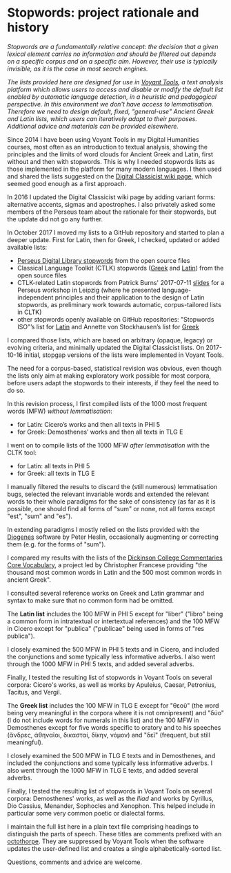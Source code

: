 # Stopwords: project rationale and history

*Stopwords are a fundamentally relative concept: the decision that a given lexical element carries no information and should be filtered out depends on a specific corpus and on a specific aim. However, their use is typically invisible, as it is the case in most search engines.*

*The lists provided here are designed for use in [Voyant Tools](http://voyant-tools.org/), a text analysis platform which allows users to access and disable or modify the default list enabled by automatic language detection, in a heuristic and pedagogical perspective. In this environment we don't have access to lemmatisation. Therefore we need to design default, fixed, "general-use" Ancient Greek and Latin lists, which users can iteratively adapt to their purposes. Additional advice and materials can be provided elsewhere.*

Since 2014 I have been using Voyant Tools in my Digital Humanities courses, most often as an introduction to textual analysis, showing the principles and the limits of word clouds for Ancient Greek and Latin, first without and then with stopwords. This is why I needed stopwords lists as those implemented in the platform for many modern languages. I then used and shared the lists suggested on the [Digital Classicist wiki page](http://wiki.digitalclassicist.org/Stopwords_for_Greek_and_greek), which seemed good enough as a first approach.

In 2016 I updated the Digital Classicist wiki page by adding variant forms: alternative accents, sigmas and apostrophes. I also privately asked some members of the Perseus team about the rationale for their stopwords, but the update did not go any further.

In October 2017 I moved my lists to a GitHub repository and started to plan a deeper update. First for Latin, then for Greek, I checked, updated or added available lists:

* [Perseus Digital Library stopwords](http://www.perseus.tufts.edu/hopper/stopwords) from the open source files
* Classical Language Toolkit (CTLK) stopwords ([Greek](https://github.com/cltk/cltk/blob/master/cltk/stop/greek/stops.py) and [Latin](https://github.com/cltk/cltk/blob/master/cltk/stop/latin/stops.py)) from the open source files
* CTLK-related Latin stopwords from Patrick Burns' 2017-07-11 [slides](https://github.com/diyclassics/stopwords) for a Perseus workshop in Leipzig (where he presented language-independent principles and their application to the design of Latin stopwords, as preliminary work towards automatic, corpus-tailored lists in CLTK)
* other stopwords openly available on GitHub repositories: "Stopwords ISO"’s list for [Latin](https://github.com/stopwords-iso/stopwords-la) and Annette von Stockhausen’s list for [Greek](https://github.com/pharos-alexandria/grk-stoplist/blob/master/stoplist-greek.txt)

I compared those lists, which are based on arbitrary (opaque, legacy) or evolving criteria, and minimally updated the Digital Classicist lists. On 2017-10-16 initial, stopgap versions of the lists were implemented in Voyant Tools.

The need for a corpus-based, statistical revision was obvious, even though the lists only aim at making exploratory work possible for most corpora, before users adapt the stopwords to their interests, if they feel the need to do so.

In this revision process, I first compiled lists of the 1000 most frequent words (MFW) *without lemmatisation*:

* for Latin: Cicero’s works and then all texts in PHI 5
* for Greek: Demosthenes’ works and then all texts in TLG E

I went on to compile lists of the 1000 MFW *after lemmatisation* with the CLTK tool:

* for Latin: all texts in PHI 5
* for Greek: all texts in TLG E

I manually filtered the results to discard the (still numerous) lemmatisation bugs, selected the relevant invariable words and extended the relevant words to their whole paradigms for the sake of consistency (as far as it is possible, one should find all forms of "sum" or none, not all forms except "est", "sum" and "es").

In extending paradigms I mostly relied on the lists provided with the [Diogenes](http://community.dur.ac.uk/p.j.heslin/Software/Diogenes/) software by Peter Heslin, occasionally augmenting or correcting them (e.g. for the forms of "sum").

I compared my results with the lists of the [Dickinson College Commentaries Core Vocabulary](http://dcc.dickinson.edu/vocab/core-vocabulary), a project led by Christopher Francese providing "the thousand most common words in Latin and the 500 most common words in ancient Greek".

I consulted several reference works on Greek and Latin grammar and syntax to make sure that no common form had be omitted.

The **Latin list** includes the 100 MFW in PHI 5 except for "liber" ("libro" being a common form in intratextual or intertextual references) and the 100 MFW in Cicero except for "publica" ("publicae" being used in forms of "res publica").

I closely examined the 500 MFW in PHI 5 texts and in Cicero, and included the conjunctions and some typically less informative adverbs. I also went through the 1000 MFW in PHI 5 texts, and added several adverbs.

Finally, I tested the resulting list of stopwords in Voyant Tools on several corpora: Cicero's works, as well as works by Apuleius, Caesar, Petronius, Tacitus, and Vergil.

The **Greek list** includes the 100 MFW in TLG E except for "θεοῦ" (the word being very meaningful in the corpora where it is not omnipresent) and "δύο" (I do not include words for numerals in this list) and the 100 MFW in Demosthenes except for five words specific to oratory and to his speeches (ἄνδρες, ἀθηναῖοι, δικασταί, δίκην, νόμον) and "δεῖ" (frequent, but still meaningful).

I closely examined the 500 MFW in TLG E texts and in Demosthenes, and included the conjunctions and some typically less informative adverbs. I also went through the 1000 MFW in TLG E texts, and added several adverbs.

Finally, I tested the resulting list of stopwords in Voyant Tools on several corpora: Demosthenes' works, as well as the *Iliad* and works by Cyrillus, Dio Cassius, Menander, Sophocles and Xenophon. This helped include in particular some very common poetic or dialectal forms.

I maintain the full list here in a plain text file comprising headings to distinguish the parts of speech. These titles are comments prefixed with an [octothorpe](https://en.wiktionary.org/wiki/octothorpe). They are suppressed by Voyant Tools when the software updates the user-defined list and creates a single alphabetically-sorted list.

Questions, comments and advice are welcome.
